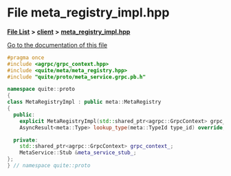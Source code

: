 

# File meta\_registry\_impl.hpp

[**File List**](files.md) **>** [**client**](dir_5522d6aca5c3fb454e911c5582f2e576.md) **>** [**meta\_registry\_impl.hpp**](meta__registry__impl_8hpp.md)

[Go to the documentation of this file](meta__registry__impl_8hpp.md)


```C++
#pragma once
#include <agrpc/grpc_context.hpp>
#include <quite/meta/meta_registry.hpp>
#include "quite/proto/meta_service.grpc.pb.h"

namespace quite::proto
{
class MetaRegistryImpl : public meta::MetaRegistry
{
  public:
    explicit MetaRegistryImpl(std::shared_ptr<agrpc::GrpcContext> grpc_context, MetaService::Stub &meta_service_stub);
    AsyncResult<meta::Type> lookup_type(meta::TypeId type_id) override;

  private:
    std::shared_ptr<agrpc::GrpcContext> grpc_context_;
    MetaService::Stub &meta_service_stub_;
};
} // namespace quite::proto
```


